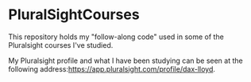 # PluralSightCourses
This repository holds my "follow-along code" used in some of the Pluralsight courses I've studied.

My Pluralsight profile and what I have been studying can be seen at the following address:https://app.pluralsight.com/profile/dax-lloyd.
